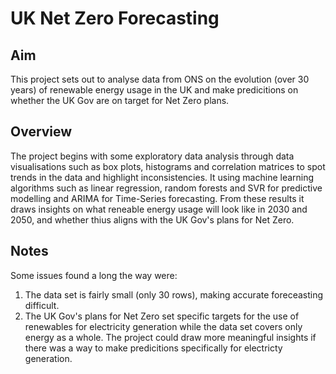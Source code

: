 # UK Net Zero Forecasting

## Aim
This project sets out to analyse data from ONS on the evolution (over 30 years) of renewable energy usage in the UK and make predicitions on whether the UK Gov are on target for Net Zero plans.

## Overview
The project begins with some exploratory data analysis through data visualisations such as box plots, histograms and correlation matrices to spot trends in the data and highlight inconsistencies. It using machine learning algorithms such as linear regression, random forests and SVR for predictive modelling and ARIMA for Time-Series forecasting. From these results it draws insights on what reneable energy usage will look like in 2030 and 2050, and whether thius aligns with the UK Gov's plans for Net Zero.

## Notes
Some issues found a long the way were:
1. The data set is fairly small (only 30 rows), making accurate foreceasting difficult.
3. The UK Gov's plans for Net Zero set specific targets for the use of renewables for electricity generation while the data set covers only energy as a whole. The project could draw more meaningful insights if there was a way to make predicitions specifically for electricty generation.
